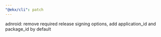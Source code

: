 ```yaml
---
"@ekx/cli": patch
---
```


adnroid: remove required release signing options, add application_id and package_id by default
